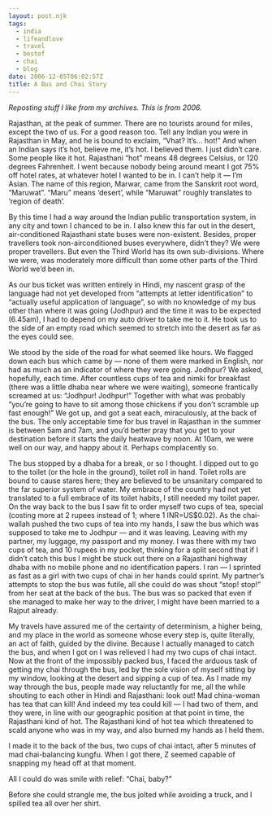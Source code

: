 ```yaml
---
layout: post.njk
tags:
  - india
  - lifeandlove
  - travel
  - bestof
  - chai
  - blog
date: 2006-12-05T06:02:57Z
title: A Bus and Chai Story
---
```


_Reposting stuff I like from my archives. This is from 2006._

Rajasthan, at the peak of summer. There are no tourists around for miles, except the two of us. For a good reason too. Tell any Indian you were in Rajasthan in May, and he is bound to exclaim, “Vhat? It’s… hot!” And when an Indian says it’s hot, believe me, it’s hot. I believed them. I just didn’t care. Some people like it hot. Rajasthani “hot” means 48 degrees Celsius, or 120 degrees Fahrenheit. I went because nobody being around meant I got 75% off hotel rates, at whatever hotel I wanted to be in. I can’t help it — I’m Asian. The name of this region, Marwar, came from the Sanskrit root word, “Maruwat”. “Maru” means ‘desert’, while “Maruwat” roughly translates to ‘region of death’.

By this time I had a way around the Indian public transportation system, in any city and town I chanced to be in. I also knew this far out in the desert, air-conditioned Rajasthani state buses were non-existent. Besides, proper travellers took non-airconditioned buses everywhere, didn’t they? We were proper travellers. But even the Third World has its own sub-divisions. Where we were, was moderately more difficult than some other parts of the Third World we’d been in.

As our bus ticket was written entirely in Hindi, my nascent grasp of the language had not yet developed from “attempts at letter identification” to “actually useful application of language”, so with no knowledge of my bus other than where it was going (Jodhpur) and the time it was to be expected (6.45am), I had to depend on my auto driver to take me to it. He took us to the side of an empty road which seemed to stretch into the desert as far as the eyes could see.

We stood by the side of the road for what seemed like hours. We flagged down each bus which came by — none of them were marked in English, nor had as much as an indicator of where they were going. Jodhpur? We asked, hopefully, each time. After countless cups of tea and nimki for breakfast (there was a little dhaba near where we were waiting), someone frantically screamed at us: “Jodhpur! Jodhpur!” Together with what was probably “you’re going to have to sit among those chickens if you don’t scramble up fast enough!” We got up, and got a seat each, miraculously, at the back of the bus. The only acceptable time for bus travel in Rajasthan in the summer is between 5am and 7am, and you’d better pray that you get to your destination before it starts the daily heatwave by noon. At 10am, we were well on our way, and happy about it. Perhaps complacently so.

The bus stopped by a dhaba for a break, or so I thought. I dipped out to go to the toilet (or the hole in the ground), toilet roll in hand. Toilet rolls are bound to cause stares here; they are believed to be unsanitary compared to the far superior system of water. My embrace of the country had not yet translated to a full embrace of its toilet habits, I still needed my toilet paper. On the way back to the bus I saw fit to order myself two cups of tea, special (costing more at 2 rupees instead of 1; where 1 INR=US$0.02). As the chai-wallah pushed the two cups of tea into my hands, I saw the bus which was supposed to take me to Jodhpur — and it was leaving. Leaving with my partner, my luggage, my passport and my money. I was there with my two cups of tea, and 10 rupees in my pocket, thinking for a split second that if I didn’t catch this bus I might be stuck out there on a Rajasthani highway dhaba with no mobile phone and no identification papers. I ran — I sprinted as fast as a girl with two cups of chai in her hands could sprint. My partner’s attempts to stop the bus was futile, all she could do was shout “stop! stop!” from her seat at the back of the bus. The bus was so packed that even if she managed to make her way to the driver, I might have been married to a Rajput already.

My travels have assured me of the certainty of determinism, a higher being, and my place in the world as someone whose every step is, quite literally, an act of faith, guided by the divine. Because I actually managed to catch the bus, and when I got on I was relieved I had my two cups of chai intact. Now at the front of the impossibly packed bus, I faced the arduous task of getting my chai through the bus, led by the sole vision of myself sitting by my window, looking at the desert and sipping a cup of tea. As I made my way through the bus, people made way reluctantly for me, all the while shouting to each other in Hindi and Rajasthani: look out! Mad china-woman has tea that can kill! And indeed my tea could kill — I had two of them, and they were, in line with our geographic position at that point in time, the Rajasthani kind of hot. The Rajasthani kind of hot tea which threatened to scald anyone who was in my way, and also burned my hands as I held them.

I made it to the back of the bus, two cups of chai intact, after 5 minutes of mad chai-balancing kungfu. When I got there, Z seemed capable of snapping my head off at that moment.

All I could do was smile with relief: “Chai, baby?”

Before she could strangle me, the bus jolted while avoiding a truck, and I spilled tea all over her shirt.
